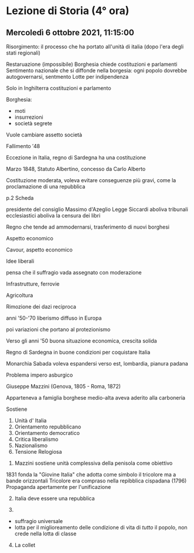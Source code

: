 #  Lezione di Storia (4° ora)
## Mercoledì 6 ottobre 2021, 11:15:00

Risorgimento: il processo che ha portato all'unità di italia (dopo l'era degli stati regionali)

Restaruazione (impossibile)
Borghesia chiede costituzioni e parlamenti
Sentimento nazionale che si diffonde nella borgesia:
ogni popolo dovrebbe autogovernarsi, sentmento
Lotte per indipendenza

Solo in Inghilterra costituzioni e parlamento

Borghesia:
* moti
* insurrezioni
* società segrete

Vuole cambiare assetto società

Fallimento $'48$


Eccezione in Italia, regno di Sardegna  ha una costituzione

Marzo $1848$, Statuto Albertino, concesso da Carlo Alberto

Costituzione moderata, voleva evitare conseguenze più gravi, come la proclamazione di una repubblica

p.2 Scheda

presidente del consiglio Massimo d'Azeglio
Legge Siccardi aboliva tribunali ecclesiastici
aboliva la censura dei libri

Regno che tende ad ammodernarsi, trasferimento di nuovi borghesi

Aspetto economico

Cavour, aspetto economico

Idee liberali

pensa che il suffragio vada assegnato con moderazione

Infrastrutture, ferrovie

Agricoltura

Rimozione dei dazi reciproca

anni '50-'70  liberismo diffuso in Europa

poi variazioni che portano al protezionismo

Verso gli anni '50 buona situazione economica, crescita solida

Regno di Sardegna in buone condizioni per coquistare Italia

Monarchia Sabada voleva espandersi verso est, lombardia, pianura padana

Problema impero asburgico


Giuseppe Mazzini (Genova, 1805 - Roma, 1872)

Apparteneva a famiglia borghese medio-alta
aveva aderito alla carboneria

Sostiene 
1. Unità d' Italia
2. Orientamento repubblicano
3. Orientamento democratico
4. Critica liberalismo
5. Nazionalismo
6.  Tensione Relogiosa

1) Mazzini sostiene unità complessiva della penisola come obiettivo

1831 fonda la "Giovine Italia" che adotta come simbolo il tricolore ma a bande orizzontali
Tricolore era compraso nella repibblica cispadana (1796)
Propaganda apertamente per l'unificazione

2) Italia deve essere una repubblica

3) 
* suffragio universale
* lotta per il miglioreamento delle condizione di vita di _tutto_ il popolo, non crede nella lotta di classe

4) La collet
<!--stackedit_data:
eyJoaXN0b3J5IjpbLTQ2MTg2NzM1LDEzOTQ5NjA2ODhdfQ==
-->